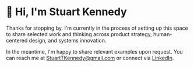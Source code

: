 # 👋 Hi, I'm Stuart Kennedy

Thanks for stopping by. I'm currently in the process of setting up this space to share selected work and thinking across product strategy, human-centered design, and systems innovation.

In the meantime, I'm happy to share relevant examples upon request. You can reach me at [StuartTKennedy@gmail.com](mailto:StuartTKennedy@gmail.com) or connect via [LinkedIn](www.linkedin.com/in/stuart-t-kennedy/).
